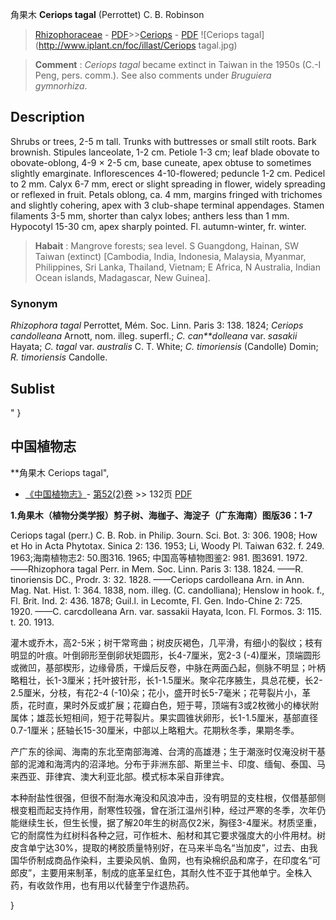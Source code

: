 角果木 **Ceriops tagal** (Perrottet) C. B. Robinson

> [Rhizophoraceae](http://www.iplant.cn/info/Rhizophoraceae?t=foc) - [PDF](http://www.iplant.cn/foc/pdf/Rhizophoraceae.pdf)>>[Ceriops](http://www.iplant.cn/info/Ceriops?t=foc) - [PDF](http://www.iplant.cn/foc/pdf/Ceriops.pdf)
![Ceriops tagal](http://www.iplant.cn/foc/illast/Ceriops tagal.jpg)

> **Comment** : 
> *Ceriops tagal* became extinct in Taiwan in the 1950s (C.-I Peng, pers. comm.). See also comments under *Bruguiera gymnorhiza*.

## Description

Shrubs or trees, 2-5 m tall. Trunks with buttresses or small stilt roots. Bark brownish. Stipules lanceolate, 1-2 cm. Petiole 1-3 cm; leaf blade obovate to obovate-oblong, 4-9 × 2-5 cm, base cuneate, apex obtuse to sometimes slightly emarginate. Inflorescences 4-10-flowered; peduncle 1-2 cm. Pedicel to 2 mm. Calyx 6-7 mm, erect or slight spreading in flower, widely spreading or reflexed in fruit. Petals oblong, ca. 4 mm, margins fringed with trichomes and slightly cohering, apex with 3 club-shape terminal appendages. Stamen filaments 3-5 mm, shorter than calyx lobes; anthers less than 1 mm. Hypocotyl 15-30 cm, apex sharply pointed. Fl. autumn-winter, fr. winter.

> **Habait** : 
> Mangrove forests; sea level. S Guangdong, Hainan, SW Taiwan (extinct) [Cambodia, India, Indonesia, Malaysia, Myanmar, Philippines, Sri Lanka, Thailand, Vietnam; E Africa, N Australia, Indian Ocean islands, Madagascar, New Guinea].

### Synonym
*Rhizophora tagal* Perrottet, Mém. Soc. Linn. Paris 3: 138. 1824; *Ceriops candolleana* Arnott, nom. illeg. superfl.; *C. can**dolleana* var. *sasakii* Hayata; *C. tagal* var. *australis* C. T. White; *C. timoriensis* (Candolle) Domin; *R. timoriensis* Candolle.

## Sublist
"
}
## 中国植物志

**角果木 Ceriops tagal",

* [《中国植物志》](http://www.iplant.cn/frps)- [第52(2)卷](http://www.iplant.cn/frps/vol/52(2)) >> 132页 [PDF](http://www.iplant.cn/frps/pdf/52(2)/132.PDF)

**1.角果木（植物分类学报）剪子树、海枷子、海淀子（广东海南）图版36：1-7**

Ceriops tagal (perr.) C. B. Rob. in Philip. 3ourn. Sci. Bot. 3: 306. 1908; How et Ho in Acta Phytotax. Sinica 2: 136. 1953; Li, Woody Pl. Taiwan 632. f. 249. 1963;海南植物志2: 50.图316. 1965; 中国高等植物图鉴2: 981. 图3691. 1972. ——Rhizophora tagal Perr. in Mem. Soc. Linn. Paris 3: 138. 1824. ——R. tinoriensis DC., Prodr. 3: 32. 1828. ——Ceriops cardolleana Arn. in Ann. Mag. Nat. Hist. 1: 364. 1838, nom. illeg. (C. candolliana); Henslow in hook. f., Fl. Brit. Ind. 2: 436. 1878; Guil.l. in Lecomte, FI. Gen. Indo-Chine 2: 725. 1920. ——C. carcdolleana Arn. var. sassakii Hayata, Icon. Fl. Formos. 3: 115. t. 20. 1913.

灌木或乔木，高2-5米；树干常弯曲；树皮灰褐色，几平滑，有细小的裂纹；枝有明显的叶痕。叶倒卵形至倒卵状矩圆形，长4-7厘米，宽2-3 (-4)厘米，顶端圆形或微凹，基部楔形，边缘骨质，干燥后反卷，中脉在两面凸起，侧脉不明显；叶柄略粗壮，长1-3厘米；托叶披针形，长1-1.5厘米。聚伞花序腋生，具总花梗，长2-2.5厘米，分枝，有花2-4 (-10)朵；花小，盛开时长5-7毫米；花萼裂片小，革质，花时直，果时外反或扩展；花瓣白色，短于萼，顶端有3或2枚微小的棒状附属体；雄蕊长短相间，短于花萼裂片。果实圆锥状卵形，长1-1.5厘米，基部直径0.7-1厘米；胚轴长15-30厘米，中部以上略粗大。花期秋冬季，果期冬季。

产广东的徐闻、海南的东北至南部海滩、台湾的高雄港；生于潮涨时仅淹没树干基部的泥滩和海湾内的沼泽地。分布于非洲东部、斯里兰卡、印度、缅甸、泰国、马来西亚、菲律宾、澳大利亚北部。模式标本采自菲律宾。

本种耐盐性很强，但很不耐海水淹没和风浪冲击，没有明显的支柱根，仅借基部侧根变粗而起支持作用，耐寒性较强，曾在浙江温州引种，经过严寒的冬季，次年仍能继续生长，但生长慢，据了解20年生的树高仅2米，胸径3-4厘米。材质坚重，它的耐腐性为红树科各种之冠，可作桩木、船材和其它要求强度大的小件用材。树皮含单宁达30%，提取的栲胶质量特别好，在马来半岛名“当加皮”，过去、由我国华侨制成商品作染料，主要染风帆、鱼网，也有染棉织品和席子，在印度名“可郎皮”，主要用来制革，制成的底革呈红色，其耐久性不亚于其他单宁。全株入药，有收敛作用，也有用以代替奎宁作退热药。

}